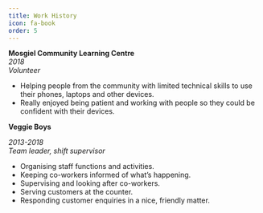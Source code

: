 ```yaml
---
title: Work History
icon: fa-book
order: 5
---
```


**Mosgiel Community Learning Centre** <br>
*2018* <br>
*Volunteer*
* Helping people from the community with limited technical skills to use their phones, laptops and other devices.
* Really enjoyed being patient and working with people so they could be confident with their devices.

__Veggie Boys__

*2013-2018* <br>
*Team leader, shift supervisor*
* Organising staff functions and activities. 
* Keeping co-workers informed of what’s happening.
* Supervising and looking after co-workers.
* Serving customers at the counter.
* Responding customer enquiries in a nice, friendly matter.
